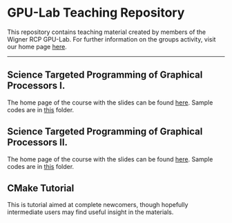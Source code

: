 GPU-Lab Teaching Repository
===================


This repository contains teaching material created by members of the Wigner RCP GPU-Lab. For further information on the groups activity, visit our home page [here](http://gpu.wigner.mta.hu/en).

----------

Science Targeted Programming of Graphical Processors I.
-------------

The home page of the course with the slides can be found [here](http://gpu.wigner.mta.hu/en/laboratory/teaching/science-targeted-programming-of-graphical-processors-1). Sample codes are in [this](https://github.com/Wigner-GPU-Lab/Teaching/tree/master/GPGPU1) folder.

Science Targeted Programming of Graphical Processors II.
-------------

The home page of the course with the slides can be found [here](http://gpu.wigner.mta.hu/en/laboratory/teaching/science-targeted-programming-of-graphical-processors-2). Sample codes are in [this](https://github.com/Wigner-GPU-Lab/Teaching/tree/master/GPGPU2) folder.

CMake Tutorial
-------------

This is tutorial aimed at complete newcomers, though hopefully intermediate users may find useful insight in the materials.
